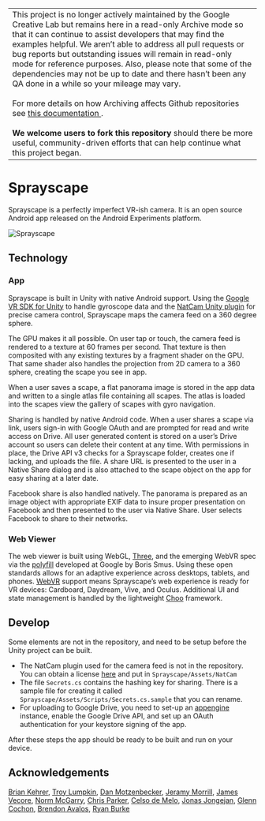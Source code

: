 <table>
  <tr>
    <td>
      This project is no longer actively maintained by the Google Creative Lab but remains here in a read-only Archive mode so that it can continue to assist developers that may find the examples helpful. We aren’t able to address all pull requests or bug reports but outstanding issues will remain in read-only mode for reference purposes. Also, please note that some of the dependencies may not be up to date and there hasn’t been any QA done in a while so your mileage may vary.
      <br><br>
      For more details on how Archiving affects Github repositories see <a href="https://docs.github.com/en/github/creating-cloning-and-archiving-repositories/about-archiving-repositories">this documentation </a>.
      <br><br>
      <b>We welcome users to fork this repository</b> should there be more useful, community-driven efforts that can help continue what this project began.
    </td>
  </tr>
</table>

# Sprayscape 
Sprayscape is a perfectly imperfect VR-ish camera. It is an open source Android app released on the Android Experiments platform. 

![Sprayscape](sprayscape.jpg)

## Technology
### App
Sprayscape is built in Unity with native Android support. Using the [Google VR SDK for Unity](https://developers.google.com/vr/unity/) to handle gyroscope data and the [NatCam Unity plugin](https://www.assetstore.unity3d.com/en/#!/content/52154) for precise camera control, Sprayscape maps the camera feed on a 360 degree sphere.

The GPU makes it all possible. On user tap or touch, the camera feed is rendered to a texture at 60 frames per second. That texture is then composited with any existing textures by a fragment shader on the GPU. That same shader also handles the projection from 2D camera to a 360 sphere, creating the scape you see in app.

When a user saves a scape, a flat panorama image is stored in the app data and written to a single atlas file containing all scapes. The atlas is loaded into the scapes view the gallery of scapes with gyro navigation.

Sharing is handled by native Android code. When a user shares a scape via link, users sign-in with Google OAuth and are prompted for read and write access on Drive. All user generated content is stored on a user’s Drive account so users can delete their content at any time. With permissions in place, the Drive API v3 checks for a Sprayscape folder, creates one if lacking, and uploads the file. A share URL is presented to the user in a Native Share dialog and is also attached to the scape object on the app for easy sharing at a later date.

Facebook share is also handled natively. The panorama is prepared as an image object with appropriate EXIF data to insure proper presentation on Facebook and then presented to the user via Native Share. User selects Facebook to share to their networks.

### Web Viewer
The web viewer is built using WebGL,  [Three](https://threejs.org/), and the emerging WebVR spec via the [polyfill](https://github.com/borismus/webvr-polyfill) developed at Google by Boris Smus. Using these open standards allows for an adaptive experience across desktops, tablets, and phones. [WebVR](https://webvr.info) support means Sprayscape’s web experience is ready for VR devices: Cardboard, Daydream, Vive, and Oculus. Additional UI and state management is handled by the lightweight [Choo](https://github.com/yoshuawuyts/choo) framework.


## Develop
Some elements are not in the repository, and need to be setup before the Unity project can be built. 

- The NatCam plugin used for the camera feed is not in the repository. You can obtain a license [here](https://www.assetstore.unity3d.com/en/#!/content/52154) and put in `Sprayscape/Assets/NatCam` 
- The file `Secrets.cs` contains the hashing key for sharing. There is a sample file for creating it called `Sprayscape/Assets/Scripts/Secrets.cs.sample` that you can rename. 
- For uploading to Google Drive, you need to set-up an [appengine](https://appengine.google.com) instance, enable the Google Drive API, and set up an OAuth authentication for your keystore signing of the app.

After these steps the app should be ready to be built and run on your device.

## Acknowledgements
[Brian Kehrer](https://github.com/birdimus),
[Troy Lumpkin](https://github.com/troylumpkin),
[Dan Motzenbecker](https://github.com/dmotz),
[Jeramy Morrill](https://github.com/theceremony),
[James Vecore](https://github.com/jamesvecore),
[Norm McGarry](https://github.com/normmcgarry),
[Chris Parker](https://github.com/seep),
[Celso de Melo](https://github.com/CelsoDeMelo),
[Jonas Jongejan](https://github.com/HalfdanJ),
[Glenn Cochon](https://github.com/glenncochon),
[Brendon Avalos](https://github.com/brendonavalos),
[Ryan Burke](https://github.com/ryburke)
